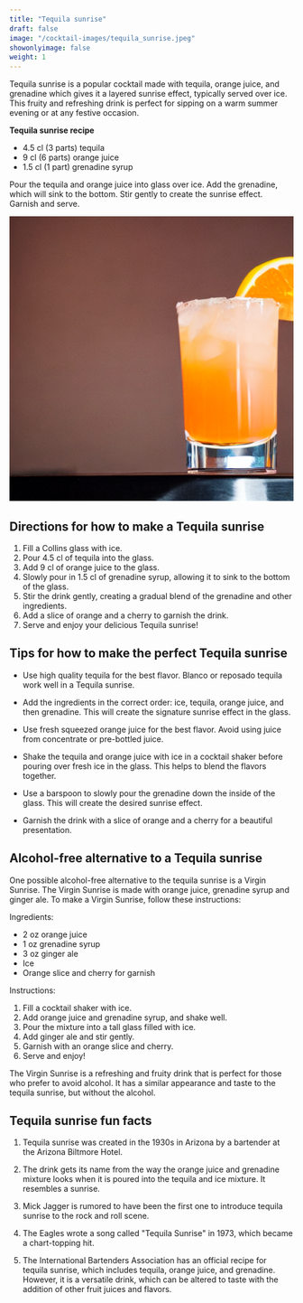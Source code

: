 ```yaml
---
title: "Tequila sunrise"
draft: false
image: "/cocktail-images/tequila_sunrise.jpeg"
showonlyimage: false
weight: 1
---
```


Tequila sunrise is a popular cocktail made with tequila, orange juice, and grenadine which gives it a layered sunrise effect, typically served over ice. This fruity and refreshing drink is perfect for sipping on a warm summer evening or at any festive occasion.

<!--more-->

**Tequila sunrise recipe**

- 4.5 cl (3 parts) tequila
- 9 cl (6 parts) orange juice
- 1.5 cl (1 part) grenadine syrup


Pour the tequila and orange juice into glass over ice.  Add the grenadine, which will sink to the bottom.  Stir gently to create the sunrise effect.  Garnish and serve.

![](/cocktail-images/tequila_sunrise.jpeg)


## Directions for how to make a Tequila sunrise

1. Fill a Collins glass with ice.
2. Pour 4.5 cl of tequila into the glass.
3. Add 9 cl of orange juice to the glass.
4. Slowly pour in 1.5 cl of grenadine syrup, allowing it to sink to the bottom of the glass.
5. Stir the drink gently, creating a gradual blend of the grenadine and other ingredients.
6. Add a slice of orange and a cherry to garnish the drink.
7. Serve and enjoy your delicious Tequila sunrise!

## Tips for how to make the perfect Tequila sunrise

- Use high quality tequila for the best flavor. Blanco or reposado tequila work well in a Tequila sunrise. 

- Add the ingredients in the correct order: ice, tequila, orange juice, and then grenadine. This will create the signature sunrise effect in the glass. 

- Use fresh squeezed orange juice for the best flavor. Avoid using juice from concentrate or pre-bottled juice. 

- Shake the tequila and orange juice with ice in a cocktail shaker before pouring over fresh ice in the glass. This helps to blend the flavors together. 

- Use a barspoon to slowly pour the grenadine down the inside of the glass. This will create the desired sunrise effect. 

- Garnish the drink with a slice of orange and a cherry for a beautiful presentation.

## Alcohol-free alternative to a Tequila sunrise

One possible alcohol-free alternative to the tequila sunrise is a Virgin Sunrise. The Virgin Sunrise is made with orange juice, grenadine syrup and ginger ale. To make a Virgin Sunrise, follow these instructions:

Ingredients:
- 2 oz orange juice
- 1 oz grenadine syrup
- 3 oz ginger ale
- Ice
- Orange slice and cherry for garnish

Instructions:
1. Fill a cocktail shaker with ice.
2. Add orange juice and grenadine syrup, and shake well.
3. Pour the mixture into a tall glass filled with ice.
4. Add ginger ale and stir gently.
5. Garnish with an orange slice and cherry.
6. Serve and enjoy!

The Virgin Sunrise is a refreshing and fruity drink that is perfect for those who prefer to avoid alcohol. It has a similar appearance and taste to the tequila sunrise, but without the alcohol.

## Tequila sunrise fun facts

1. Tequila sunrise was created in the 1930s in Arizona by a bartender at the Arizona Biltmore Hotel.

2. The drink gets its name from the way the orange juice and grenadine mixture looks when it is poured into the tequila and ice mixture. It resembles a sunrise.

3. Mick Jagger is rumored to have been the first one to introduce tequila sunrise to the rock and roll scene.

4. The Eagles wrote a song called "Tequila Sunrise" in 1973, which became a chart-topping hit.

5. The International Bartenders Association has an official recipe for tequila sunrise, which includes tequila, orange juice, and grenadine. However, it is a versatile drink, which can be altered to taste with the addition of other fruit juices and flavors.
